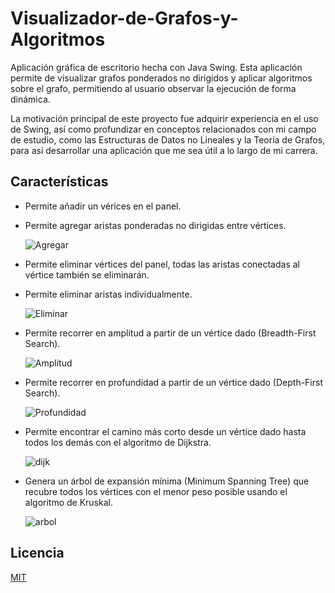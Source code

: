 # Visualizador-de-Grafos-y-Algoritmos

Aplicación gráfica de escritorio hecha con Java Swing. Esta aplicación permite de visualizar grafos ponderados no dirigidos y aplicar algoritmos sobre el grafo, permitiendo al usuario observar la ejecución de forma dinámica. 

La motivación principal de este proyecto fue adquirir experiencia en el uso de Swing, así como profundizar en conceptos relacionados con mi campo de estudio, como las Estructuras de Datos no Lineales y la Teoría de Grafos, para así desarrollar una aplicación que me sea útil a lo largo de mi carrera.

## Características

- Permite añadir un vérices en el panel.
- Permite agregar aristas ponderadas no dirigidas entre vértices.
  
  ![Agregar](https://github.com/Alfonso-Rangel/Visualizador-de-Grafos/assets/98926087/fff880ae-2b9b-4ff9-ada6-9573ff93b9f9)

- Permite eliminar vértices del panel, todas las aristas conectadas al vértice también se eliminarán.
- Permite eliminar aristas individualmente.
  
  ![Eliminar](https://github.com/Alfonso-Rangel/Visualizador-de-Grafos/assets/98926087/89d2e18d-a018-4157-af07-c07568d08420)
  
- Permite recorrer en amplitud a partir de un vértice dado (Breadth-First Search).

  ![Amplitud](https://github.com/Alfonso-Rangel/Visualizador-de-Grafos/assets/98926087/263e6a4f-db4e-46ae-b052-90d150fa4e71)

- Permite recorrer en profundidad a partir de un vértice dado (Depth-First Search).
  
  ![Profundidad](https://github.com/Alfonso-Rangel/Visualizador-de-Grafos/assets/98926087/03e35cfd-be86-4cf8-981a-41674c45b445)
  
- Permite encontrar el camino más corto desde un vértice dado hasta todos los demás con el algoritmo de Dijkstra.
  
  ![dijk](https://github.com/Alfonso-Rangel/Visualizador-de-Grafos/assets/98926087/3f20f41b-d4ef-4d38-bc85-49de11faad66)

- Genera un árbol de expansión mínima (Minimum Spanning Tree) que recubre todos los vértices con el menor peso posible usando el algoritmo de Kruskal.
  
  ![arbol](https://github.com/Alfonso-Rangel/Visualizador-de-Grafos/assets/98926087/657d6973-3708-4602-9ee7-8384bfc1ffad)

## Licencia

[MIT](https://choosealicense.com/licenses/mit/)
